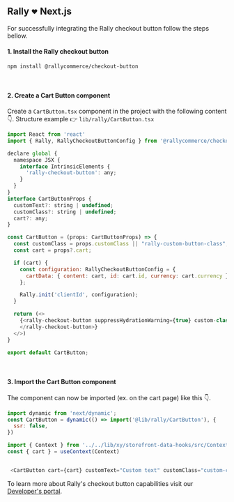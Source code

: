
## Rally <sub><sup>♥</sup></sub> Next.js

For successfully integrating the Rally checkout button follow the steps bellow.
#### **1. Install the Rally checkout button**

```bash
npm install @rallycommerce/checkout-button
```

<br />

#### **2. Create a Cart Button component**

Create a `CartButton.tsx` component in the project with the following content 👇. Structure example 👉 `lib/rally/CartButton.tsx`

```javascript
import React from 'react'
import { Rally, RallyCheckoutButtonConfig } from '@rallycommerce/checkout-button';

declare global {
  namespace JSX {
    interface IntrinsicElements {
      'rally-checkout-button': any;
    }
  }
}
interface CartButtonProps {
  customText?: string | undefined;
  customClass?: string | undefined;
  cart?: any;
}

const CartButton = (props: CartButtonProps) => {
  const customClass = props.customClass || "rally-custom-button-class";
  const cart = props?.cart;

  if (cart) {
    const configuration: RallyCheckoutButtonConfig = {
      cartData: { content: cart, id: cart.id, currency: cart.currency }
    };

    Rally.init('clientId', configuration);
  }

  return (<>
    {<rally-checkout-button suppressHydrationWarning={true} custom-class={customClass} custom-text={props.customText} loader="true">
    </rally-checkout-button>}
  </>)
}

export default CartButton;
```

<br />

#### **3. Import the Cart Button component**

The component can now be imported (ex. on the cart page) like this 👇.

```javascript
import dynamic from 'next/dynamic';
const CartButton = dynamic(() => import('@lib/rally/CartButton'), {
  ssr: false,
})

import { Context } from '../../lib/xy/storefront-data-hooks/src/Context'; 
const { cart } = useContext(Context)


 <CartButton cart={cart} customText="Custom text" customClass="custom-css-class"></CartButton>

```

To learn more about Rally's checkout button capabilities visit our [Developer's portal](https://developers.rallyon.com/docs/jssdk/checkout-button/integrating-the-checkout-button/).